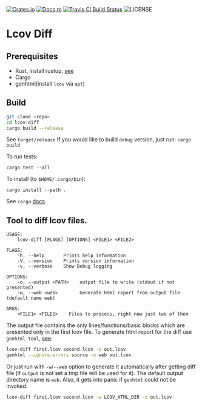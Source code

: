 [![Crates.io](https://img.shields.io/crates/v/lcov-diff-util.svg)](https://crates.io/crates/lcov-diff-util)
[![Docs.rs](https://docs.rs/lcov/badge.svg)](https://docs.rs/lcov-diff-util/)
[![Travis CI Build Status](https://travis-ci.org/capgelka/lcov-diff.svg?branch=master)](https://travis-ci.org/capgelka/lcov-diff)
![LICENSE](https://img.shields.io/crates/l/lcov-diff.svg)
# Lcov Diff

## Prerequisites

* Rust, install rustup, [see](https://rustup.rs/)
* Cargo
* genhtml(install `lcov` via `apt`)

## Build

```bash
git clone <repo>
cd lcov-diff
cargo build --release
```

See `target/release`
If you would like to build `debug` version, just run: `cargo build`

To run tests:

```
cargo test --all
```

To install (to `$HOME/.cargo/bin`):

```
cargo install --path .
```

See `cargo` [docs](https://doc.rust-lang.org/cargo/commands/cargo-doc.html)

## Tool to diff lcov files.

```
USAGE:
    lcov-diff [FLAGS] [OPTIONS] <FILE1> <FILE2>

FLAGS:
    -h, --help       Prints help information
    -V, --version    Prints version information
    -v, --verbose    Show Debug logging

OPTIONS:
    -o, --output <PATH>    output file to write (stdout if not presented)
    -w, --web <web>        Generate html report from output file (default name web)

ARGS:
    <FILE1> <FILE2>    Files to process, right now just two of them
```

The output file contains the only lines/functions/basic blocks which are presented only in the first lcov file.
To generate html report for the diff use `genhtml tool`, [see](#Prerequisites).

```bash
lcov-diff first.lcov second.lcov -o out.lcov
genhtml --ignore-errors source -o web out.lcov
```

Or just run with `-w`/`--web` option to generate it automatically after getting diff file
(if `output` is not set a tmp file will be used for it).
The default output directory name is `web`.
Also, it gets into panic if `genhtml` could not be invoked.

```bash
lcov-diff first.lcov second.lcov -w LCOV_HTML_DIR -o out.lcov
```
